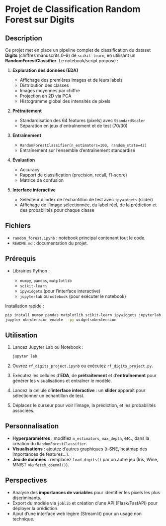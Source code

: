 # Projet de Classification Random Forest sur Digits

## Description

Ce projet met en place un pipeline complet de classification du dataset **Digits** (chiffres manuscrits 0–9) de `scikit-learn`, en utilisant un **RandomForestClassifier**. Le notebook/script propose :

1. **Exploration des données (EDA)**

   * Affichage des premières images et de leurs labels
   * Distribution des classes
   * Images moyennes par chiffre
   * Projection en 2D via PCA
   * Histogramme global des intensités de pixels

2. **Prétraitement**

   * Standardisation des 64 features (pixels) avec `StandardScaler`
   * Séparation en jeux d'entraînement et de test (70/30)

3. **Entraînement**

   * `RandomForestClassifier(n_estimators=100, random_state=42)`
   * Entraînement sur l’ensemble d’entraînement standardisé

4. **Évaluation**

   * Accuracy
   * Rapport de classification (precision, recall, f1-score)
   * Matrice de confusion

5. **Interface interactive**

   * Sélecteur d’index de l’échantillon de test avec `ipywidgets` (slider)
   * Affichage de l’image sélectionnée, du label réel, de la prédiction et des probabilités pour chaque classe

## Fichiers

* `random_forest.ipynb` : notebook principal contenant tout le code.
* `README.md` : documentation du projet.

## Prérequis

* Librairies Python :

  * `numpy`, `pandas`, `matplotlib`
  * `scikit-learn`
  * `ipywidgets` (pour l’interface interactive)
  * `jupyterlab` ou `notebook` (pour exécuter le notebook)

Installation rapide :

```bash
pip install numpy pandas matplotlib scikit-learn ipywidgets jupyterlab
jupyter nbextension enable --py widgetsnbextension
```

## Utilisation

1. Lancez Jupyter Lab ou Notebook :

   ```bash
   jupyter lab
   ```
2. Ouvrez `rf_digits_project.ipynb` ou exécutez `rf_digits_project.py`.
3. Exécutez les cellules d’**EDA**, de **prétraitement** et d’**entraînement** pour générer les visualisations et entraîner le modèle.
4. Lancez la cellule d’**interface interactive** : un **slider** apparaît pour sélectionner un échantillon de test.
5. Déplacez le curseur pour voir l’image, la prédiction, et les probabilités associées.

## Personnalisation

* **Hyperparamètres** : modifiez `n_estimators`, `max_depth`, etc., dans la création du `RandomForestClassifier`.
* **Visualisations** : ajoutez d’autres graphiques (t-SNE, heatmap des importances de features…).
* **Jeu de données** : remplacez `load_digits()` par un autre jeu (Iris, Wine, MNIST via `fetch_openml()`).

## Perspectives

* Analyse des **importances de variables** pour identifier les pixels les plus discriminants.
* Export du modèle via `joblib` et création d’une API (Flask/FastAPI) pour déployer la prédiction.
* Ajout d’une interface web légère (Streamlit) pour un usage non technique.
